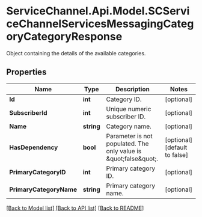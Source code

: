 # ServiceChannel.Api.Model.SCServiceChannelServicesMessagingCategoryCategoryResponse
Object containing the details of the available categories.

## Properties

Name | Type | Description | Notes
------------ | ------------- | ------------- | -------------
**Id** | **int** | Category ID. | [optional] 
**SubscriberId** | **int** | Unique numeric subscriber ID. | [optional] 
**Name** | **string** | Category name. | [optional] 
**HasDependency** | **bool** | Parameter is not populated. The only value is \&quot;false\&quot;. | [optional] [default to false]
**PrimaryCategoryID** | **int** | Primary category ID. | [optional] 
**PrimaryCategoryName** | **string** | Primary category name. | [optional] 

[[Back to Model list]](../README.md#documentation-for-models) [[Back to API list]](../README.md#documentation-for-api-endpoints) [[Back to README]](../README.md)

